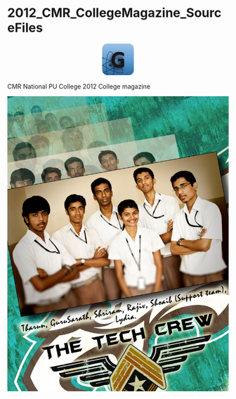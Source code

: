 # 2012_CMR_CollegeMagazine_SourceFiles


<p align="center">
  <a href="https://www.linkedin.com/in/guru-sarath-t-4ab648131/">
    <img src="https://github.com/gurusarath1/Snippets/blob/master/GitHubLogo_G_iconSize.png" alt="Guru Sarath T" width="72" height="72">
  </a>
</p>

CMR National PU College 2012 College magazine


<p align="center">
  <a href="https://www.linkedin.com/in/guru-sarath-t-4ab648131/">
    <img src="https://github.com/gurusarath1/2012_CMR_CollegeMagazine_SourceFiles/blob/master/tech%20C%20copy.jpg" alt="Guru Sarath T" >
  </a>
</p>
